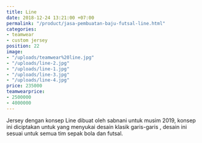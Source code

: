 ```yaml
---
title: Line
date: 2018-12-24 13:21:00 +07:00
permalink: "/product/jasa-pembuatan-baju-futsal-line.html"
categories:
- teamwear
- custom jersey
position: 22
image:
- "/uploads/teamwear%20line.jpg"
- "/uploads/line-2.jpg"
- "/uploads/line-1.jpg"
- "/uploads/line-3.jpg"
- "/uploads/line-4.jpg"
price: 235000
teamwearprice:
- 2500000
- 4000000
---
```


Jersey dengan konsep Line dibuat oleh sabnani untuk  musim 2019, konsep ini diciptakan untuk yang menyukai desain klasik garis-garis , desain ini  sesuai untuk semua tim sepak bola dan futsal.



